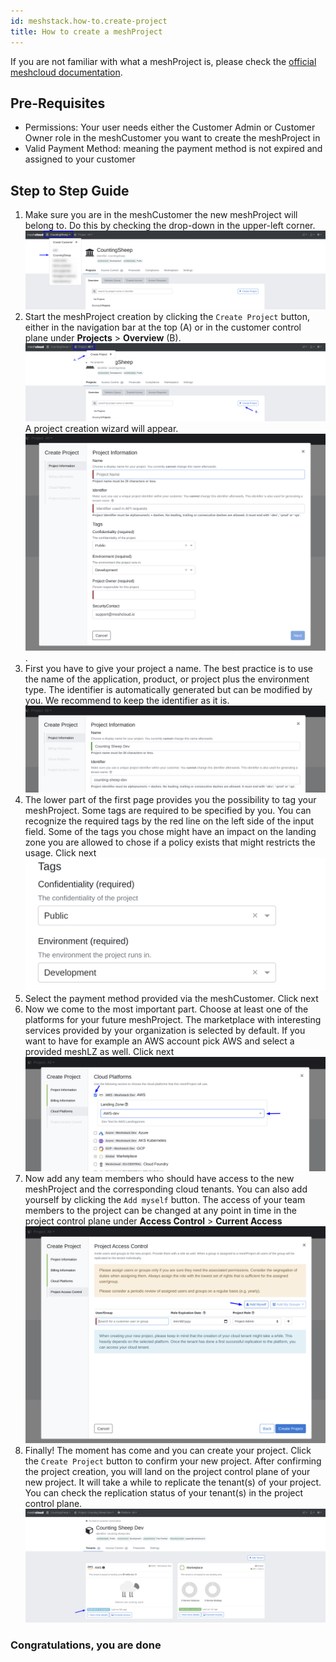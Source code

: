 ```yaml
---
id: meshstack.how-to.create-project
title: How to create a meshProject
---
```


If you are not familiar with what a meshProject is, please check the [official meshcloud documentation](https://docs.meshcloud.io/docs/meshcloud.index.html).

## Pre-Requisites

- Permissions: Your user needs either the Customer Admin or Customer Owner role in the meshCustomer you want to create the meshProject in
- Valid Payment Method: meaning the payment method is not expired and assigned to your customer

## Step to Step Guide

 1. Make sure you are in the meshCustomer the new meshProject will belong to. Do this by checking the drop-down in the upper-left corner.
![Select meshCustomer in the upper left corner](./assets/project-creation/choose-customer.png "Pick meshCustomer")
 2. Start the meshProject creation by clicking the `Create Project` button, either in the navigation bar at the top (A) or
 in the customer control plane under **Projects** > **Overview** (B).
 ![Start meshProject Creation](./assets/project-creation/start-project-creation.png "Start Project Creation")
A project creation wizard will appear.
![Project Creation Wizard](./assets/project-creation/open-project-wizard.png "Project Creation Wizard").
 3. First you have to give your project a name. The best practice is to use the name of the application, product, or project plus the environment type. The identifier is automatically generated but can be modified by you. We recommend to keep the identifier as it is. ![General Information](./assets/project-creation/choose-project-name.png "Naming")
 4. The lower part of the first page provides you the possibility to tag your meshProject. Some tags are required to be specified by you. You can recognize the required tags by the red line on the left side of the input field. Some of the tags you chose might have an impact on the landing zone you are allowed to chose if a policy exists that might restricts the usage. Click next![Tags](./assets/project-creation/choose-tags.png "Tags")
 5. Select the payment method provided via the meshCustomer. Click next
 6. Now we come to the most important part. Choose at least one of the platforms for your future meshProject. The marketplace with interesting services provided by your organization is selected by default. If you want to have for example an AWS account pick AWS and select a provided meshLZ as well. Click next  ![Platform and Landing Zone](./assets/project-creation/choose-platform-lz.png "Platform and Landing Zone")
 7. Now add any team members who should have access to the new meshProject and the corresponding cloud tenants. You can also add yourself by clicking the `Add myself` button. The access of your team members to the project can be changed at any point in time in the project control plane under **Access Control** > **Current Access** ![Add Users and Groups](./assets/project-creation/add-yourself.png "Add Users and Groups")
 8. Finally! The moment has come and you can create your project. Click the `Create Project` button to confirm your new project. After confirming the project creation, you will land on the project control plane of your new project. It will take a while to replicate the tenant(s) of your project. You can check the replication status of your tenant(s) in the project control plane.
![Check Replication Status](./assets/project-creation/replication-status.png "Check Replication Status")

### Congratulations, you are done
